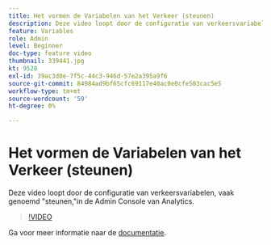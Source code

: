 ```yaml
---
title: Het vormen de Variabelen van het Verkeer (steunen)
description: Deze video loopt door de configuratie van verkeersvariabelen, vaak genoemd "steunen,"in de Admin Console van Analytics.
feature: Variables
role: Admin
level: Beginner
doc-type: feature video
thumbnail: 339441.jpg
kt: 9528
exl-id: 39ac3d0e-7f5c-44c3-946d-57e2a395a9f6
source-git-commit: 84984ad9bf65cfc69117e40ac0e0cfe503cac5e5
workflow-type: tm+mt
source-wordcount: '59'
ht-degree: 0%

---
```


# Het vormen de Variabelen van het Verkeer (steunen)

Deze video loopt door de configuratie van verkeersvariabelen, vaak genoemd &quot;steunen,&quot;in de Admin Console van Analytics.

>[!VIDEO](https://video.tv.adobe.com/v/339441/?quality=12&learn=on)

Ga voor meer informatie naar de [documentatie](https://experienceleague.adobe.com/docs/analytics/admin/admin-tools/traffic-variables/traffic-var.html?lang=nl-NL).
